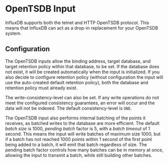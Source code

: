 OpenTSDB Input
============
InfluxDB supports both the telnet and HTTP OpenTSDB protocol. This means that InfluxDB can act as a drop-in replacement for your OpenTSDB system.

## Configuration
The OpenTSDB inputs allow the binding address, target database, and target retention policy within that database, to be set. If the database does not exist, it will be created automatically when the input is initialized. If you also decide to configure retention policy (without configuration the input will use the auto-created default retention policy), both the database and retention policy must already exist.

The write-consistency-level can also be set. If any write operations do not meet the configured consistency guarantees, an error will occur and the data will not be indexed. The default consistency-level is `ONE`.

The OpenTSDB input also performs internal batching of the points it receives, as batched writes to the database are more efficient. The default _batch size_ is 1000, _pending batch_ factor is 5, with a _batch timeout_ of 1 second. This means the input will write batches of maximum size 1000, but if a batch has not reached 1000 points within 1 second of the first point being added to a batch, it will emit that batch regardless of size. The pending batch factor controls how many batches can be in memory at once, allowing the input to transmit a batch, while still building other batches.
